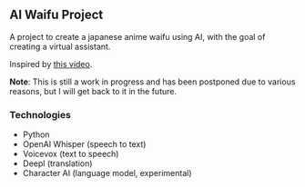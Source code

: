 ## AI Waifu Project

A project to create a japanese anime waifu using AI, with the goal of creating a virtual assistant.

Inspired by [this video](https://www.youtube.com/watch?v=dKFnJCtcfMk).

**Note**: This is still a work in progress and has been postponed due to various reasons, but I will get back to it in the future.

### Technologies

- Python
- OpenAI Whisper (speech to text)
- Voicevox (text to speech)
- Deepl (translation)
- Character AI (language model, experimental)
